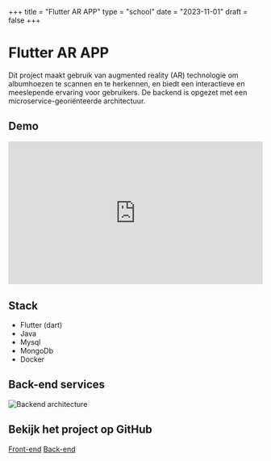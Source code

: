 +++
title = "Flutter AR APP"
type = "school"
date = "2023-11-01"
draft = false
+++

# Flutter AR APP



Dit project maakt gebruik van augmented reality (AR) technologie om albumhoezen te scannen en te herkennen, en biedt een interactieve en meeslepende ervaring voor gebruikers. De backend is opgezet met een microservice-georiënteerde architectuur.

## Demo

<div style="position: relative; padding-bottom: 56.25%; height: 0; overflow: hidden; max-width: 100%; background: #000;">
    <iframe 
        src="https://www.youtube.com/embed/_TtoYqGPrBk" 
        title="Orange Pi mousetrap demo" 
        frameborder="0" 
        allow="accelerometer; autoplay; clipboard-write; encrypted-media; gyroscope; picture-in-picture; web-share" 
        referrerpolicy="strict-origin-when-cross-origin" 
        allowfullscreen 
        style="position: absolute; top: 0; left: 0; width: 100%; height: 100%;">
    </iframe>
</div>

## Stack
- Flutter (dart)
- Java
- Mysql
- MongoDb
- Docker

## Back-end services
![Backend architecture](../../../photos/backend_arapp.jpg)


## Bekijk het project op GitHub
[Front-end](https://github.com/r0831281/APFront)
[Back-end](https://github.com/maartenwilloque/APBack)